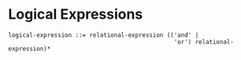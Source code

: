 # Logical Expressions

```ebnf
logical-expression ::= relational-expression (('and' |
                                               'or') relational-expression)*
```
